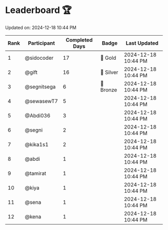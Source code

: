 # Leaderboard 🏆

Updated on: 2024-12-18 10:44 PM

| Rank | Participant       | Completed Days | Badge      | Last Updated         |
|------|-------------------|----------------|------------|----------------------|
| 1    | @sidocoder        | 17             | 🏅 Gold     | 2024-12-18 10:44 PM |
| 2    | @gift             | 16             | 🥈 Silver   | 2024-12-18 10:44 PM |
| 3    | @segnitsega       | 6              | 🥉 Bronze   | 2024-12-18 10:44 PM |
| 4    | @sewasewT7        | 5              |            | 2024-12-18 10:44 PM |
| 5    | @Abdi036          | 3              |            | 2024-12-18 10:44 PM |
| 6    | @segni            | 2              |            | 2024-12-18 10:44 PM |
| 7    | @kika1s1          | 2              |            | 2024-12-18 10:44 PM |
| 8    | @abdi             | 1              |            | 2024-12-18 10:44 PM |
| 9    | @tamirat          | 1              |            | 2024-12-18 10:44 PM |
| 10   | @kiya             | 1              |            | 2024-12-18 10:44 PM |
| 11   | @sena             | 1              |            | 2024-12-18 10:44 PM |
| 12   | @kena             | 1              |            | 2024-12-18 10:44 PM |
